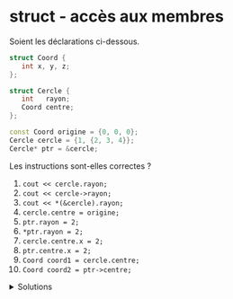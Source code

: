 # struct - accès aux membres
Soient les déclarations ci-dessous.

~~~cpp
struct Coord {
   int x, y, z;
};

struct Cercle {
   int   rayon;
   Coord centre;
};

const Coord origine = {0, 0, 0};
Cercle cercle = {1, {2, 3, 4}};
Cercle* ptr = &cercle;
~~~

Les instructions sont-elles correctes ?

1. `cout << cercle.rayon;`
2. `cout << cercle->rayon;`
3. `cout << *(&cercle).rayon;`
4. `cercle.centre = origine;`
5. `ptr.rayon = 2;`
6. `*ptr.rayon = 2;`
7. `cercle.centre.x = 2;`
8. `ptr.centre.x = 2;`
9. `Coord coord1 = cercle.centre;`
10. `Coord coord2 = ptr->centre;`

<details>
<summary>Solutions</summary>

| no | Réponse   | Commentaire                                                                                                         |
|--- |---        |---                                                                                                                  |
| 1  | correct   | affiche le rayon => 1                                                                                               |
| 2  | faux      | remplacer l'opérateur `->` par un `.`                                                                               |
| 3  | faux      | selon la priorité des opérateurs, `.` est fait avant le `*`                                                         |
| 4  | correct   | le membre `centre` est affectée par les valeurs de `origine`                                                        |
| 5  | faux      | `ptr` n'a pas de membre, il faut d'abord le déréférencer</br>`(*ptr).rayon = 2;` ou `ptr->rayon = 2;`               |
| 6  | faux      | l'opérateur `.` est trop prioritaire</br>`(*ptr).rayon = 2;` ou `ptr->rayon = 2;`                                   |
| 7  | correct   | `cercle.centre` pour descendre dans `Coord` puis `.x` pour accéder au membre `x`.                                     |
| 8  | faux      | il faut déréférencer le `ptr`puis descendre dans la structure</br>`(*ptr).centre.x` ou `ptr->centre.x;`               |
| 9  | correct   | `cercle.centre` est utilisée pour initialiser `coord1`                                                               |
| 10 | correct   | `cercle.centre` pointée par `ptr` est utilisée pour initialiser `coord2`                                             |

</details>

